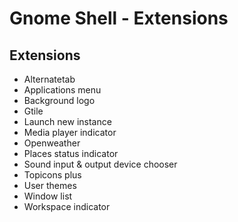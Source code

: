 # Gnome Shell - Extensions  

## Extensions  

- Alternatetab  
- Applications menu  
- Background logo  
- Gtile  
- Launch new instance  
- Media player indicator  
- Openweather  
- Places status indicator  
- Sound input & output device chooser  
- Topicons plus  
- User themes  
- Window list  
- Workspace indicator  